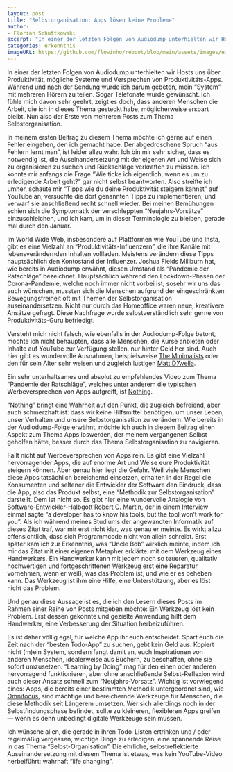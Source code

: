 ```yaml
---
layout: post
title: "Selbstorganisation: Apps lösen keine Probleme"
author:
- Florian Schuttkowski
excerpt: "In einer der letzten Folgen von Audiodump unterhielten wir Hosts uns über Produktivität, mögliche Systeme und Versprechen von Produktivitäts-Apps. Während und nach der Sendung wurde ich darum gebeten, mein “System” mit mehreren Hörern zu teilen. Sogar Telefonate wurde gewünscht. Ich fühle mich davon sehr geehrt, zeigt es doch, dass anderen Menschen die Arbeit, die ich in dieses Thema gesteckt habe, möglicherweise erspart bleibt."
categories: erkenntnis
imageURL: https://github.com/flowinho/reboot/blob/main/assets/images/ein-guter-plan.jpg?raw=true
---
```


In einer der letzten Folgen von Audiodump unterhielten wir Hosts uns über Produktivität, mögliche Systeme und Versprechen von Produktivitäts-Apps. Während und nach der Sendung wurde ich darum gebeten, mein “System” mit mehreren Hörern zu teilen. Sogar Telefonate wurde gewünscht. Ich fühle mich davon sehr geehrt, zeigt es doch, dass anderen Menschen die Arbeit, die ich in dieses Thema gesteckt habe, möglicherweise erspart bleibt. Nun also der Erste von mehreren Posts zum Thema Selbstorganisation.

In meinem ersten Beitrag zu diesem Thema möchte ich gerne auf einen Fehler eingehen, den ich gemacht habe. Der abgedroschene Spruch “aus Fehlern lernt man”, ist leider allzu wahr. Ich bin mir sehr sicher, dass es notwendig ist, die Auseinandersetzung mit der eigenen Art und Weise sich zu organisieren zu suchen und Rückschläge verkraften zu müssen. Ich konnte mir anfangs die Frage “Wie ticke ich eigentlich, wenn es um zu erledigende Arbeit geht?” gar nicht selbst beantworten. Also streifte ich umher, schaute mir “Tipps wie du deine Produktivität steigern kannst” auf YouTube an, versuchte die dort genannten Tipps zu implementieren, und verwarf sie anschließend recht schnell wieder. Bei meinen Bemühungen schien sich die Symptomatik der verschleppten “Neujahrs-Vorsätze” einzuschleichen, und ich kam, um in dieser Terminologie zu bleiben, gerade mal durch den Januar. 

Im World Wide Web, insbesondere auf Plattformen wie YouTube und Insta, gibt es eine Vielzahl an “Produktivitäts-Influenzern”, die ihre Kanäle mit lebensverändernden Inhalten vollladen. Meistens verändern diese Tipps hauptsächlich den Kontostand der Influenzer. Joshua Fields Millburn hat, wie bereits in Audiodump erwähnt, diesen Umstand als “Pandemie der Ratschläge” bezeichnet. Hauptsächlich während den Lockdown-Phasen der Corona-Pandemie, welche noch immer nicht vorbei ist, sosehr wir uns das auch wünschen, mussten sich die Menschen aufgrund der eingeschränkten Bewegungsfreiheit oft mit Themen der Selbstorganisation auseinandersetzen. Nicht nur durch das Homeoffice waren neue, kreativere Ansätze gefragt. Diese Nachfrage wurde selbstverständlich sehr gerne von Produktivitäts-Guru befriedigt.

Versteht mich nicht falsch, wie ebenfalls in der Audiodump-Folge betont, möchte ich nicht behaupten, dass alle Menschen, die Kurse anbieten oder Inhalte auf YouTube zur Verfügung stellen, nur hinter Geld her sind. Auch hier gibt es wundervolle Ausnahmen, beispielsweise [The Minimalists](https://www.youtube.com/c/Theminimalists) oder den für sein Alter sehr weisen und zugleich lustigen [Matt D’Avella](https://www.youtube.com/c/MattDAvella). 

Ein sehr unterhaltsames und absolut zu empfehlendes Video zum Thema “Pandemie der Ratschläge”, welches unter anderem die typischen Werbeversprechen von Apps aufgreift, ist [Nothing](https://www.youtube.com/watch?v=WAd7ty73gZI). 

“Nothing” bringt eine Wahrheit auf den Punkt, die zugleich befreiend, aber auch schmerzhaft ist: dass wir keine Hilfsmittel benötigen, um unser Leben, unser Verhalten und unsere Selbstorganisation zu verändern. Wie bereits in der Audiodump-Folge erwähnt, möchte ich auch in diesem Beitrag einen Aspekt zum Thema Apps loswerden, der meinem vergangenen Selbst geholfen hätte, besser durch das Thema Selbstorganisation zu navigieren.

Fallt nicht auf Werbeversprechen von Apps rein. Es gibt eine Vielzahl hervorragender Apps, die auf enorme Art und Weise eure Produktivität steigern können. Aber genau hier liegt die Gefahr. Weil viele Menschen diese Apps tatsächlich bereichernd einsetzen, erhalten in der Regel die Konsumenten und seltener die Entwickler der Software den Eindruck, dass die App, also das Produkt selbst, eine “Methodik zur Selbstorganisation” darstellt. Dem ist nicht so. Es gibt hier eine wundervolle Analogie von Software-Entwickler-Halbgott [Robert C. Martin](https://en.wikipedia.org/wiki/Robert_C._Martin), der in einem Interview einmal sagte “a developer has to know his tools, but the tool won’t work for you”. Als ich während meines Studiums der angewandten Informatik auf dieses Zitat traf, war mir erst nicht klar, was genau er meinte. Es wirkt allzu offensichtlich, dass sich Programmcode nicht von allein schreibt. Erst später kam ich zur Erkenntnis, was “Uncle Bob” wirklich meinte, indem ich mir das Zitat mit einer eigenen Metapher erklärte: mit dem Werkzeug eines Handwerkers. Ein Handwerker kann mit jedem noch so teueren, qualitativ hochwertigen und fortgeschrittenen Werkzeug erst eine Reparatur vornehmen, wenn er weiß, was das Problem ist, und wie er es beheben kann. Das Werkzeug ist ihm eine Hilfe, eine Unterstützung, aber es löst nicht das Problem.

Und genau diese Aussage ist es, die ich den Lesern dieses Posts im Rahmen einer Reihe von Posts mitgeben möchte: Ein Werkzeug löst kein Problem. Erst dessen gekonnte und gezielte Anwendung hilft dem Handwerker, eine Verbesserung der Situation herbeizuführen. 

Es ist daher völlig egal, für welche App ihr euch entscheidet. Spart euch die Zeit nach der “besten Todo-App” zu suchen, gebt kein Geld aus. Kopiert nicht (m)ein System, sondern fangt damit an, euch Inspirationen von anderen Menschen, idealerweise aus Büchern, zu beschaffen, ohne sie sofort umzusetzen. “Learning by Doing” mag für den einen oder anderen hervorragend funktionieren, aber ohne anschließende Selbst-Reflexion wird auch dieser Ansatz schnell zum “Neujahrs-Vorsatz”. Wichtig ist vorwiegend eines: Apps, die bereits einer bestimmten Methodik untergeordnet sind, wie [Omnifocus](https://www.omnigroup.com/omnifocus/), sind mächtige und bereichernde Werkzeuge für Menschen, die diese Methodik seit Längerem umsetzen. Wer sich allerdings noch in der Selbstfindungsphase befindet, sollte zu kleineren, flexibleren Apps greifen — wenn es denn unbedingt digitale Werkzeuge sein müssen.

Ich wünsche allen, die gerade in ihren Todo-Listen ertrinken und / oder regelmäßig vergessen, wichtige Dinge zu erledigen, eine spannende Reise in das Thema “Selbst-Organisation”. Die ehrliche, selbstreflektierte Auseinandersetzung mit diesem Thema ist etwas, was kein YouTube-Video herbeiführt: wahrhaft “life changing”.